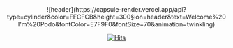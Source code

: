 <div align=center>
![header](https://capsule-render.vercel.app/api?type=cylinder&color=FFCFCB&height=300&section=header&text=Welcome%20I'm%20Podo&fontColor=E7F9F0&fontSize=70&animation=twinkling)	
		
[![Hits](https://hits.seeyoufarm.com/api/count/incr/badge.svg?url=https%3A%2F%2Fgithub.com%2Fzzsza)](https://hits.seeyoufarm.com) 
	
</div>
